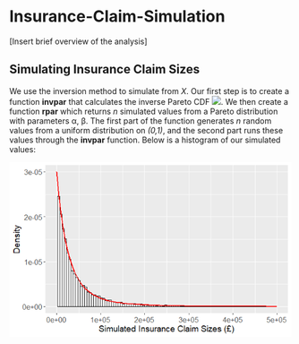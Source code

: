 # Insurance-Claim-Simulation

[Insert brief overview of the analysis]


## Simulating Insurance Claim Sizes

We use the inversion method to simulate from *X*. Our first step is to create a function **invpar** that calculates the inverse Pareto CDF <img src="https://render.githubusercontent.com/render/math?math=F^{-1}(u)">. We then create a function **rpar** which returns *n* simulated values from a Pareto distribution with parameters α, β. The first part of the function generates *n* random values from a uniform distribution on *(0,1)*, and the second part runs these values through the **invpar** function. Below is a histogram of our simulated values:

![](/images/simulated-insurance-claims.png)

## 

